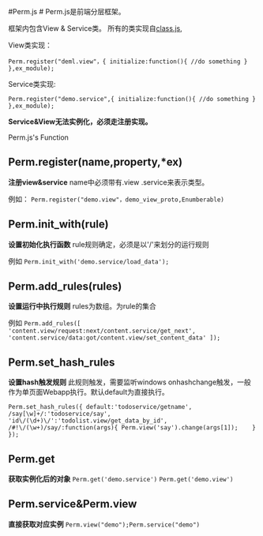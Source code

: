 #Perm.js #
Perm.js是前端分层框架。

框架内包含View & Service类。
所有的类实现自[class.js](https://github.com/Wcolor/Perm.js/blob/master/src/class.js "class.js"),

View类实现：

`Perm.register("deml.view"，{
	initialize:function(){
		//do something
	}
},ex_module);`

Service类实现:

`Perm.register("demo.service",{
	initialize:function(){
		//do something
	}
},ex_module);`

**Service&View无法实例化，必须走注册实现。**

Perm.js's Function

## Perm.register(name,property,*ex) ##
**注册view&service**
name中必须带有.view .service来表示类型。

例如：
`Perm.register("demo.view"，demo_view_proto,Enumberable)`
## Perm.init_with(rule) ##
**设置初始化执行函数** rule规则确定，必须是以'/'来划分的运行规则

例如
`Perm.init_with('demo.service/load_data');`

## Perm.add_rules(rules) ##
**设置运行中执行规则** rules为数组。为rule的集合

例如
`Perm.add_rules([
	'content.view/request:next/content.service/get_next',
	'content.service/data:got/content.view/set_content_data'
]);`

## Perm.set_hash_rules ##
**设置hash触发规则**
此规则触发，需要监听windows onhashchange触发，一般作为单页面Webapp执行。默认default为直接执行。

`Perm.set_hash_rules({
			default:'todoservice/getname',
			/say[\w]+/:'todoservice/say',
			'id\/(\d+)\/':'todolist.view/get_data_by_id',
			/#!\/(\w+)/say/:function(args){
				Perm.view('say').change(args[1]);	
			}
		  });`

## Perm.get ##

**获取实例化后的对象**
`Perm.get('demo.service')`
`Perm.get('demo.view')`

## Perm.service&Perm.view ##
**直接获取对应实例**
`Perm.view("demo");Perm.service("demo")`




